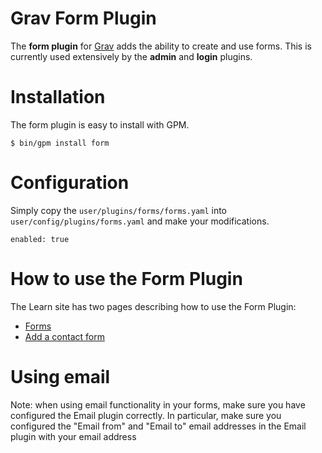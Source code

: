 # Grav Form Plugin

The **form plugin** for [Grav](http://github.com/getgrav/grav) adds the ability to create and use forms.  This is currently used extensively by the **admin** and **login** plugins.

# Installation

The form plugin is easy to install with GPM.

```
$ bin/gpm install form
```

# Configuration

Simply copy the `user/plugins/forms/forms.yaml` into `user/config/plugins/forms.yaml` and make your modifications.

```
enabled: true
```  

# How to use the Form Plugin

The Learn site has two pages describing how to use the Form Plugin: 
- [Forms](http://learn.getgrav.org/advanced/forms) 
- [Add a contact form](http://learn.getgrav.org/advanced/contact-form)

# Using email

Note: when using email functionality in your forms, make sure you have configured the Email plugin correctly. In particular, make sure you configured the "Email from" and "Email to" email addresses in the Email plugin with your email address
